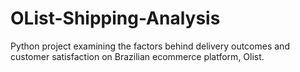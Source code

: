 # OList-Shipping-Analysis
Python project examining the factors behind delivery outcomes and customer satisfaction on Brazilian ecommerce platform, Olist.
